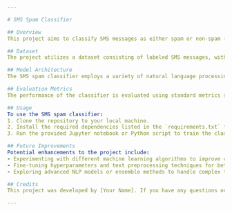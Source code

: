 ```yaml
---

# SMS Spam Classifier

## Overview
This project aims to classify SMS messages as either spam or non-spam (ham) using machine learning techniques. By analyzing the content of the messages, the classifier can help identify and filter out unwanted spam messages from legitimate ones.

## Dataset
The project utilizes a dataset consisting of labeled SMS messages, with each message categorized as either spam or ham. The dataset is split into training and testing sets to train the classifier and evaluate its performance.

## Model Architecture
The SMS spam classifier employs a variety of natural language processing (NLP) techniques, including tokenization, text preprocessing, and feature extraction. It utilizes machine learning algorithms such as Naive Bayes, Support Vector Machines (SVM), or Recurrent Neural Networks (RNNs) to learn patterns and classify messages accurately.

## Evaluation Metrics
The performance of the classifier is evaluated using standard metrics such as accuracy, precision, recall, and F1-score. These metrics provide insights into how well the classifier distinguishes between spam and ham messages and its overall effectiveness in spam detection.

## Usage
To use the SMS spam classifier:
1. Clone the repository to your local machine.
2. Install the required dependencies listed in the `requirements.txt` file.
3. Run the provided Jupyter notebook or Python script to train the classifier and make predictions on new SMS messages.

## Future Improvements
Potential enhancements to the project include:
- Experimenting with different machine learning algorithms to improve classification accuracy.
- Fine-tuning hyperparameters and text preprocessing techniques for better performance.
- Exploring advanced NLP models or ensemble methods to handle complex text data more effectively.

## Credits
This project was developed by [Your Name]. If you have any questions or suggestions, feel free to contact me at [Your Email].

---
```


